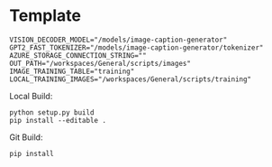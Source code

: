 # Template


```env
VISION_DECODER_MODEL="/models/image-caption-generator"
GPT2_FAST_TOKENIZER="/models/image-caption-generator/tokenizer"
AZURE_STORAGE_CONNECTION_STRING=""
OUT_PATH="/workspaces/General/scripts/images"
IMAGE_TRAINING_TABLE="training"
LOCAL_TRAINING_IMAGES="/workspaces/General/scripts/training"
```

Local Build:
```
python setup.py build
pip install --editable .
```

Git Build:
```
pip install
```